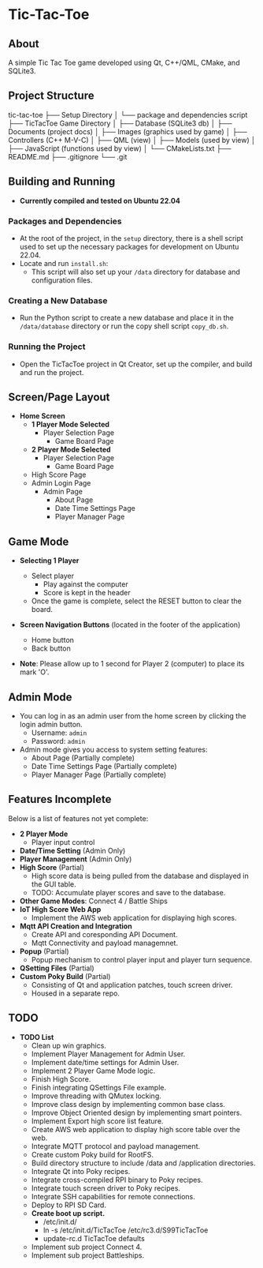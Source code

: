# Tic-Tac-Toe

## About
A simple Tic Tac Toe game developed using Qt, C++/QML, CMake, and SQLite3.

## Project Structure

tic-tac-toe 
	├── Setup Directory 
	│ └── package and dependencies script 
	├── TicTacToe Game Directory 
	│ ├── Database (SQLite3 db) 
	│ ├── Documents (project docs) 
	│ ├── Images (graphics used by game) 
	│ ├── Controllers (C++ M-V-C) 
	│ ├── QML (view) 
	│ ├── Models (used by view) 
	│ ├── JavaScript (functions used by view) 
	│ └── CMakeLists.txt 
	├── README.md 
	├── .gitignore 
	└── .git


## Building and Running
- **Currently compiled and tested on Ubuntu 22.04**

### Packages and Dependencies
- At the root of the project, in the `setup` directory, there is a shell script used to set up the necessary packages for development on Ubuntu 22.04.
- Locate and run `install.sh`:
  - This script will also set up your `/data` directory for database and configuration files.

### Creating a New Database
- Run the Python script to create a new database and place it in the `/data/database` directory or run the copy shell script `copy_db.sh`.

### Running the Project
- Open the TicTacToe project in Qt Creator, set up the compiler, and build and run the project.

## Screen/Page Layout
- **Home Screen**
  - **1 Player Mode Selected**
    - Player Selection Page
      - Game Board Page
  - **2 Player Mode Selected**
    - Player Selection Page
      - Game Board Page
  - High Score Page
  - Admin Login Page
    - Admin Page
      - About Page
      - Date Time Settings Page
      - Player Manager Page

## Game Mode
- **Selecting 1 Player**
  - Select player
    - Play against the computer
    - Score is kept in the header
  - Once the game is complete, select the RESET button to clear the board.

- **Screen Navigation Buttons** (located in the footer of the application)
  - Home button
  - Back button

- **Note**: Please allow up to 1 second for Player 2 (computer) to place its mark 'O'.

## Admin Mode
- You can log in as an admin user from the home screen by clicking the login admin button.
  - Username: `admin`
  - Password: `admin`
- Admin mode gives you access to system setting features:
  - About Page (Partially complete)
  - Date Time Settings Page (Partially complete)
  - Player Manager Page (Partially complete)

## Features Incomplete
Below is a list of features not yet complete:
- **2 Player Mode**
  - Player input control
- **Date/Time Setting** (Admin Only)
- **Player Management** (Admin Only)
- **High Score** (Partial)
  - High score data is being pulled from the database and displayed in the GUI table.
  - TODO: Accumulate player scores and save to the database.
- **Other Game Modes**: Connect 4 / Battle Ships
- **IoT High Score Web App**
  - Implement the AWS web application for displaying high scores.
- **Mqtt API Creation and Integration**
  - Create API and coresponding API Document.
  - Mqtt Connectivity and payload managemnet. 
- **Popup** (Partial)
  - Popup mechanism to control player input and player turn sequence.
- **QSetting Files** (Partial)
- **Custom Poky Build** (Partial)
  - Consisting of Qt and application patches, touch screen driver.
  - Housed in a separate repo.
    
## TODO
- **TODO List**
  - Clean up win graphics.
  - Implement Player Management for Admin User.
  - Implement date/time settings for Admin User.
  - Implement 2 Player Game Mode logic.
  - Finish High Score.
  - Finish integrating QSettings File example.
  - Improve threading with QMutex locking.
  - Improve class design by implementing common base class.
  - Improve Object Oriented design by implementing smart pointers.
  - Implement Export high score list feature.
  - Create AWS web application to display high score table over the web.
  - Integrate MQTT protocol and payload management.
  - Create custom Poky build for RootFS.
  - Build directory structure to include /data and /application directories.
  - Integrate Qt into Poky recipes.
  - Integrate cross-compiled RPI binary to Poky recipes.
  - Integrate touch screen driver to Poky recipes.
  - Integrate SSH capabilities for remote connections.
  - Deploy to RPI SD Card.
  - **Create boot up script.**
    - /etc/init.d/
    - ln -s /etc/init.d/TicTacToe /etc/rc3.d/S99TicTacToe
    - update-rc.d TicTacToe defaults
  - Implement sub project Connect 4.
  - Implement sub project Battleships.
